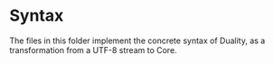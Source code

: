 # Syntax

The files in this folder implement the concrete syntax of Duality,
as a transformation from a UTF-8 stream to Core.